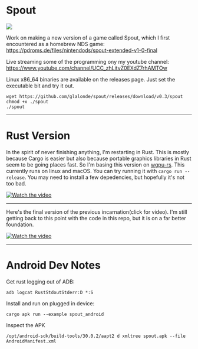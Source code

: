 Spout
=====
![](https://github.com/glalonde/spout/workflows/CI/badge.svg)

Work on making a new version of a game called Spout, which I first encountered as a homebrew NDS game: https://pdroms.de/files/nintendods/spout-extended-v1-0-final

Live streaming some of the programming ony my youtube channel: https://www.youtube.com/channel/UCC_zhLitvZ0EXdZ7rhAMTOw

Linux x86_64 binaries are available on the releases page. Just set the executable bit and try it out.
```
wget https://github.com/glalonde/spout/releases/download/v0.3/spout
chmod +x ./spout
./spout
```

---

Rust Version
===

In the spirit of never finishing anything, I'm restarting in Rust. This is mostly because Cargo is easier but also because portable graphics libraries in Rust seem to be going places fast. So I'm basing this version on [wgpu-rs](https://github.com/gfx-rs/wgpu-rs). This currently runs on linux and macOS. You can try running it with `cargo run --release`. You may need to install a few depedencies, but hopefully it's not too bad.

[![Watch the video](https://img.youtube.com/vi/y-pyzTXWXds/maxresdefault.jpg)](https://youtu.be/y-pyzTXWXds)

---
Here's the final version of the previous incarnation(click for video). I'm still getting back to this point with the code in this repo, but it is on a far better foundation.

[![Watch the video](https://img.youtube.com/vi/ByFWa8JPO0c/maxresdefault.jpg)](https://youtu.be/ByFWa8JPO0c)


---

Android Dev Notes
===

Get rust logging out of ADB:
```
adb logcat RustStdoutStderr:D *:S
```

Install and run on plugged in device:
```
cargo apk run --example spout_android
```

Inspect the APK
```
/opt/android-sdk/build-tools/30.0.2/aapt2 d xmltree spout.apk --file AndroidManifest.xml
```